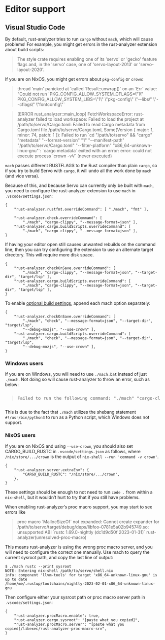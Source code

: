 # Editor support

## Visual Studio Code

By default, rust-analyzer tries to run `cargo` without `mach`, which will cause problems!
For example, you might get errors in the rust-analyzer extension about build scripts:

> The style crate requires enabling one of its 'servo' or 'gecko' feature flags and, in the 'servo' case, one of 'servo-layout-2013' or 'servo-layout-2020'.

If you are on NixOS, you might get errors about `pkg-config` or `crown`:

> thread 'main' panicked at 'called \`Result::unwrap()\` on an \`Err\` value: "Could not run \`PKG_CONFIG_ALLOW_SYSTEM_CFLAGS=\\"1\\" PKG_CONFIG_ALLOW_SYSTEM_LIBS=\\"1\\" \\"pkg-config\\" \\"--libs\\" \\"--cflags\\" \\"fontconfig\\"\`

> [ERROR rust_analyzer::main_loop] FetchWorkspaceError: rust-analyzer failed to load workspace: Failed to load the project at /path/to/servo/Cargo.toml: Failed to read Cargo metadata from Cargo.toml file /path/to/servo/Cargo.toml, Some(Version { major: 1, minor: 74, patch: 1 }): Failed to run \`cd "/path/to/servo" && "cargo" "metadata" "--format-version" "1" "--manifest-path" "/path/to/servo/Cargo.toml" "--filter-platform" "x86_64-unknown-linux-gnu"\`: \`cargo metadata\` exited with an error: error: could not execute process \`crown -vV\` (never executed)

`mach` passes different RUSTFLAGS to the Rust compiler than plain `cargo`, so if you try to build Servo with `cargo`, it will undo all the work done by `mach` (and vice versa).

Because of this, and because Servo can currently only be built with `mach`, you need to configure the rust-analyzer extension to use `mach` in `.vscode/settings.json`:

```
{
    "rust-analyzer.rustfmt.overrideCommand": [ "./mach", "fmt" ],

    "rust-analyzer.check.overrideCommand": [
        "./mach", "cargo-clippy", "--message-format=json" ],
    "rust-analyzer.cargo.buildScripts.overrideCommand": [
        "./mach", "cargo-clippy", "--message-format=json" ],
}
```

If having your editor open still causes unwanted rebuilds on the command line, then you can try configuring the extension to use an alternate target directory.
This will require more disk space.

```
{
    "rust-analyzer.checkOnSave.overrideCommand": [
        "./mach", "cargo-clippy", "--message-format=json", "--target-dir", "target/lsp" ],
    "rust-analyzer.cargo.buildScripts.overrideCommand": [
        "./mach", "cargo-clippy", "--message-format=json", "--target-dir", "target/lsp" ],
}
```

To enable [optional build settings](building-servo.md#optional-build-settings), append each mach option separately:

```
{
    "rust-analyzer.checkOnSave.overrideCommand": [
        "./mach", "check", "--message-format=json", "--target-dir", "target/lsp",
        "--debug-mozjs", "--use-crown" ],
    "rust-analyzer.cargo.buildScripts.overrideCommand": [
        "./mach", "check", "--message-format=json", "--target-dir", "target/lsp",
        "--debug-mozjs", "--use-crown" ],
}
```

### Windows users

If you are on Windows, you will need to use `./mach.bat` instead of just `./mach`.
Not doing so will cause rust-analyzer to throw an error, such as below:

<pre><blockquote><samp>Failed to run the following command: "./mach" "cargo-clippy" "--message-format=json" error=%1 is not a valid Win32 application. (os error 193)</samp></blockquote></pre>

This is due to the fact that `./mach` utilizes the shebang statement `#!/usr/bin/python3` to run as a Python script, which Windows does not support.

### NixOS users

If you are on NixOS and using `--use-crown`, you should also set CARGO_BUILD_RUSTC in `.vscode/settings.json` as follows, where `/nix/store/.../crown` is the output of `nix-shell --run 'command -v crown'`.

```
{
    "rust-analyzer.server.extraEnv": {
        "CARGO_BUILD_RUSTC": "/nix/store/.../crown",
    },
}
```

These settings should be enough to not need to run `code .` from within a `nix-shell`, but it wouldn’t hurt to try that if you still have problems.

When enabling rust-analyzer’s proc macro support, you may start to see errors like

> proc macro \`MallocSizeOf\` not expanded: Cannot create expander for /path/to/servo/target/debug/deps/libfoo-0781e5a02b945749.so: unsupported ABI \`rustc 1.69.0-nightly (dc1d9d50f 2023-01-31)\` rust-analyzer(unresolved-proc-macro)

This means rust-analyzer is using the wrong proc macro server, and you will need to configure the correct one manually.
Use mach to query the current sysroot path, and copy the last line of output:

```
$ ./mach rustc --print sysroot
NOTE: Entering nix-shell /path/to/servo/shell.nix
info: component 'llvm-tools' for target 'x86_64-unknown-linux-gnu' is up to date
/home/me/.rustup/toolchains/nightly-2023-02-01-x86_64-unknown-linux-gnu
```

Then configure either your sysroot path or proc macro server path in `.vscode/settings.json`:

```
{
    "rust-analyzer.procMacro.enable": true,
    "rust-analyzer.cargo.sysroot": "[paste what you copied]",
    "rust-analyzer.procMacro.server": "[paste what you copied]/libexec/rust-analyzer-proc-macro-srv",
}
```
